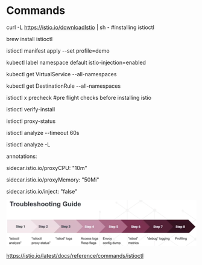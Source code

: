 # Commands

curl -L <https://istio.io/downloadIstio> | sh - #installing istioctl

brew install istioctl

istioctl manifest apply --set profile=demo

kubectl label namespace default istio-injection=enabled

kubectl get VirtualService --all-namespaces

kubectl get DestinationRule --all-namespaces

istioctl x precheck #pre flight checks before installing istio

istioctl verify-install

istioctl proxy-status

istioctl analyze --timeout 60s

istioctl analyze -L

annotations:

sidecar.istio.io/proxyCPU: "10m"

sidecar.istio.io/proxyMemory: "50Mi"

sidecar.istio.io/inject: "false"

![image](../../../media/DevOps-Monitoring-Commands-image1.png)

<https://istio.io/latest/docs/reference/commands/istioctl>
